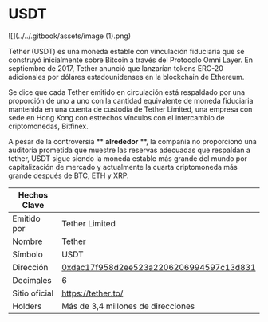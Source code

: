 # USDT

![](../../.gitbook/assets/image (1).png)

Tether (USDT) es una moneda estable con vinculación fiduciaria que se construyó inicialmente sobre Bitcoin a través del Protocolo Omni Layer.  En septiembre de 2017, Tether anunció que lanzarían tokens ERC-20 adicionales por dólares estadounidenses en la blockchain de Ethereum.

Se dice que cada Tether emitido en circulación está respaldado por una proporción de uno a uno con la cantidad equivalente de moneda fiduciaria mantenida en una cuenta de custodia de Tether Limited, una empresa con sede en Hong Kong con estrechos vínculos con el intercambio de criptomonedas, Bitfinex.

A pesar de la controversia ** **alrededor** **, la compañía no proporcionó una auditoría prometida que muestre las reservas adecuadas que respaldan a tether, USDT sigue siendo la moneda estable más grande del mundo por capitalización de mercado y actualmente la cuarta criptomoneda más grande después de BTC, ETH y XRP.

| Hechos Clave  |                                                                                                                  |
| ------------- | ---------------------------------------------------------------------------------------------------------------- |
| Emitido por   | Tether Limited                                                                                                   |
| Nombre        | Tether                                                                                                           |
| Símbolo       | USDT                                                                                                             |
| Dirección     | [0xdac17f958d2ee523a2206206994597c13d831](https://etherscan.io/token/0xdac17f958d2ee523a2206206994597c13d831ec7) |
| Decimales     | 6                                                                                                                |
| Sitio oficial | [https://tether.to/ ](https://tether.to)                                                                         |
| Holders       | Más de 3,4 millones de direcciones                                                                               |

